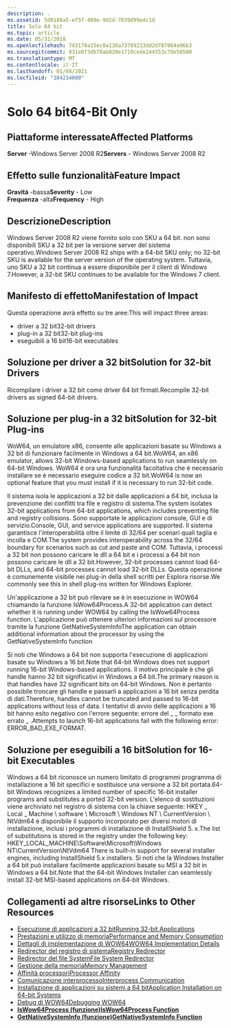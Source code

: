 ```yaml
---
description: .
ms.assetid: 5d0188a5-ef5f-409e-9d2d-7639d99edc1d
title: Solo 64 bit
ms.topic: article
ms.date: 05/31/2018
ms.openlocfilehash: 7d3178a15ec0a138a73789233dd2d787964a96b3
ms.sourcegitcommit: 831e8f3db78ab820e1710cede244553c70e50500
ms.translationtype: MT
ms.contentlocale: it-IT
ms.lasthandoff: 01/08/2021
ms.locfileid: "104234000"
---
```

# <a name="64-bit-only"></a><span data-ttu-id="fcdc9-103">Solo 64 bit</span><span class="sxs-lookup"><span data-stu-id="fcdc9-103">64-Bit Only</span></span>

## <a name="affected-platforms"></a><span data-ttu-id="fcdc9-104">Piattaforme interessate</span><span class="sxs-lookup"><span data-stu-id="fcdc9-104">Affected Platforms</span></span>

<span data-ttu-id="fcdc9-105">**Server** -Windows Server 2008 R2</span><span class="sxs-lookup"><span data-stu-id="fcdc9-105">**Servers** - Windows Server 2008 R2</span></span>  



## <a name="feature-impact"></a><span data-ttu-id="fcdc9-106">Effetto sulle funzionalità</span><span class="sxs-lookup"><span data-stu-id="fcdc9-106">Feature Impact</span></span>

 <span data-ttu-id="fcdc9-107">**Gravità** -bassa</span><span class="sxs-lookup"><span data-stu-id="fcdc9-107">**Severity** - Low</span></span>  
<span data-ttu-id="fcdc9-108">**Frequenza** -alta</span><span class="sxs-lookup"><span data-stu-id="fcdc9-108">**Frequency** - High</span></span>  






## <a name="description"></a><span data-ttu-id="fcdc9-109">Descrizione</span><span class="sxs-lookup"><span data-stu-id="fcdc9-109">Description</span></span>

<span data-ttu-id="fcdc9-110">Windows Server 2008 R2 viene fornito solo con SKU a 64 bit. non sono disponibili SKU a 32 bit per la versione server del sistema operativo.</span><span class="sxs-lookup"><span data-stu-id="fcdc9-110">Windows Server 2008 R2 ships with a 64-bit SKU only; no 32-bit SKU is available for the server version of the operating system.</span></span> <span data-ttu-id="fcdc9-111">Tuttavia, uno SKU a 32 bit continua a essere disponibile per il client di Windows 7.</span><span class="sxs-lookup"><span data-stu-id="fcdc9-111">However, a 32-bit SKU continues to be available for the Windows 7 client.</span></span>

## <a name="manifestation-of-impact"></a><span data-ttu-id="fcdc9-112">Manifesto di effetto</span><span class="sxs-lookup"><span data-stu-id="fcdc9-112">Manifestation of Impact</span></span>

<span data-ttu-id="fcdc9-113">Questa operazione avrà effetto su tre aree:</span><span class="sxs-lookup"><span data-stu-id="fcdc9-113">This will impact three areas:</span></span>

-   <span data-ttu-id="fcdc9-114">driver a 32 bit</span><span class="sxs-lookup"><span data-stu-id="fcdc9-114">32-bit drivers</span></span>
-   <span data-ttu-id="fcdc9-115">plug-in a 32 bit</span><span class="sxs-lookup"><span data-stu-id="fcdc9-115">32-bit plug-ins</span></span>
-   <span data-ttu-id="fcdc9-116">eseguibili a 16 bit</span><span class="sxs-lookup"><span data-stu-id="fcdc9-116">16-bit executables</span></span>

## <a name="solution-for-32-bit-drivers"></a><span data-ttu-id="fcdc9-117">Soluzione per driver a 32 bit</span><span class="sxs-lookup"><span data-stu-id="fcdc9-117">Solution for 32-bit Drivers</span></span>

<span data-ttu-id="fcdc9-118">Ricompilare i driver a 32 bit come driver 64 bit firmati.</span><span class="sxs-lookup"><span data-stu-id="fcdc9-118">Recompile 32-bit drivers as signed 64-bit drivers.</span></span>

## <a name="solution-for-32-bit-plug-ins"></a><span data-ttu-id="fcdc9-119">Soluzione per plug-in a 32 bit</span><span class="sxs-lookup"><span data-stu-id="fcdc9-119">Solution for 32-bit Plug-ins</span></span>

<span data-ttu-id="fcdc9-120">WoW64, un emulatore x86, consente alle applicazioni basate su Windows a 32 bit di funzionare facilmente in Windows a 64 bit.</span><span class="sxs-lookup"><span data-stu-id="fcdc9-120">WoW64, an x86 emulator, allows 32-bit Windows-based applications to run seamlessly on 64-bit Windows.</span></span> <span data-ttu-id="fcdc9-121">WoW64 è ora una funzionalità facoltativa che è necessario installare se è necessario eseguire codice a 32 bit.</span><span class="sxs-lookup"><span data-stu-id="fcdc9-121">WoW64 is now an optional feature that you must install if it is necessary to run 32-bit code.</span></span>

<span data-ttu-id="fcdc9-122">Il sistema isola le applicazioni a 32 bit dalle applicazioni a 64 bit, inclusa la prevenzione dei conflitti tra file e registro di sistema.</span><span class="sxs-lookup"><span data-stu-id="fcdc9-122">The system isolates 32-bit applications from 64-bit applications, which includes preventing file and registry collisions.</span></span> <span data-ttu-id="fcdc9-123">Sono supportate le applicazioni console, GUI e di servizio.</span><span class="sxs-lookup"><span data-stu-id="fcdc9-123">Console, GUI, and service applications are supported.</span></span> <span data-ttu-id="fcdc9-124">Il sistema garantisce l'interoperabilità oltre il limite di 32/64 per scenari quali taglia e incolla e COM.</span><span class="sxs-lookup"><span data-stu-id="fcdc9-124">The system provides interoperability across the 32/64 boundary for scenarios such as cut and paste and COM.</span></span> <span data-ttu-id="fcdc9-125">Tuttavia, i processi a 32 bit non possono caricare le dll a 64 bit e i processi a 64 bit non possono caricare le dll a 32 bit.</span><span class="sxs-lookup"><span data-stu-id="fcdc9-125">However, 32-bit processes cannot load 64-bit DLLs, and 64-bit processes cannot load 32-bit DLLs.</span></span> <span data-ttu-id="fcdc9-126">Questa operazione è comunemente visibile nei plug-in della shell scritti per Esplora risorse.</span><span class="sxs-lookup"><span data-stu-id="fcdc9-126">We commonly see this in shell plug-ins written for Windows Explorer.</span></span>

<span data-ttu-id="fcdc9-127">Un'applicazione a 32 bit può rilevare se è in esecuzione in WOW64 chiamando la funzione IsWow64Process.</span><span class="sxs-lookup"><span data-stu-id="fcdc9-127">A 32-bit application can detect whether it is running under WOW64 by calling the IsWow64Process function.</span></span> <span data-ttu-id="fcdc9-128">L'applicazione può ottenere ulteriori informazioni sul processore tramite la funzione GetNativeSystemInfo</span><span class="sxs-lookup"><span data-stu-id="fcdc9-128">The application can obtain additional information about the processor by using the GetNativeSystemInfo function</span></span>

<span data-ttu-id="fcdc9-129">Si noti che Windows a 64 bit non supporta l'esecuzione di applicazioni basate su Windows a 16 bit.</span><span class="sxs-lookup"><span data-stu-id="fcdc9-129">Note that 64-bit Windows does not support running 16-bit Windows-based applications.</span></span> <span data-ttu-id="fcdc9-130">Il motivo principale è che gli handle hanno 32 bit significativi in Windows a 64 bit.</span><span class="sxs-lookup"><span data-stu-id="fcdc9-130">The primary reason is that handles have 32 significant bits on 64-bit Windows.</span></span> <span data-ttu-id="fcdc9-131">Non è pertanto possibile troncare gli handle e passarli a applicazioni a 16 bit senza perdita di dati.</span><span class="sxs-lookup"><span data-stu-id="fcdc9-131">Therefore, handles cannot be truncated and passed to 16-bit applications without loss of data.</span></span> <span data-ttu-id="fcdc9-132">I tentativi di avvio delle applicazioni a 16 bit hanno esito negativo con l'errore seguente: errore del \_ \_ formato exe errato \_ .</span><span class="sxs-lookup"><span data-stu-id="fcdc9-132">Attempts to launch 16-bit applications fail with the following error: ERROR\_BAD\_EXE\_FORMAT.</span></span>

## <a name="solution-for-16-bit-executables"></a><span data-ttu-id="fcdc9-133">Soluzione per eseguibili a 16 bit</span><span class="sxs-lookup"><span data-stu-id="fcdc9-133">Solution for 16-bit Executables</span></span>

<span data-ttu-id="fcdc9-134">Windows a 64 bit riconosce un numero limitato di programmi programma di installazione a 16 bit specifici e sostituisce una versione a 32 bit portata.</span><span class="sxs-lookup"><span data-stu-id="fcdc9-134">64-bit Windows recognizes a limited number of specific 16-bit installer programs and substitutes a ported 32-bit version.</span></span> <span data-ttu-id="fcdc9-135">L'elenco di sostituzioni viene archiviato nel registro di sistema con la chiave seguente: HKEY \_ Local \_ Machine \\ software \\ Microsoft \\ Windows NT \\ CurrentVersion \\ NtVdm64 è disponibile il supporto incorporato per diversi motori di installazione, inclusi i programmi di installazione di InstallShield 5. x.</span><span class="sxs-lookup"><span data-stu-id="fcdc9-135">The list of substitutions is stored in the registry under the following key: HKEY\_LOCAL\_MACHINE\\Software\\Microsoft\\Windows NT\\CurrentVersion\\NtVdm64 There is built-in support for several installer engines, including InstallShield 5.x installers.</span></span> <span data-ttu-id="fcdc9-136">Si noti che la Windows Installer a 64 bit può installare facilmente applicazioni basate su MSI a 32 bit in Windows a 64 bit.</span><span class="sxs-lookup"><span data-stu-id="fcdc9-136">Note that the 64-bit Windows Installer can seamlessly install 32-bit MSI-based applications on 64-bit Windows.</span></span>

## <a name="links-to-other-resources"></a><span data-ttu-id="fcdc9-137">Collegamenti ad altre risorse</span><span class="sxs-lookup"><span data-stu-id="fcdc9-137">Links to Other Resources</span></span>

-   [<span data-ttu-id="fcdc9-138">Esecuzione di applicazioni a 32 bit</span><span class="sxs-lookup"><span data-stu-id="fcdc9-138">Running 32-bit Applications</span></span>](/windows/desktop/WinProg64/running-32-bit-applications)
-   [<span data-ttu-id="fcdc9-139">Prestazioni e utilizzo di memoria</span><span class="sxs-lookup"><span data-stu-id="fcdc9-139">Performance and Memory Consumption</span></span>](/windows/desktop/WinProg64/performance-and-memory-consumption)
-   [<span data-ttu-id="fcdc9-140">Dettagli di implementazione di WOW64</span><span class="sxs-lookup"><span data-stu-id="fcdc9-140">WOW64 Implementation Details</span></span>](/windows/desktop/WinProg64/wow64-implementation-details)
-   [<span data-ttu-id="fcdc9-141">Redirector del registro di sistema</span><span class="sxs-lookup"><span data-stu-id="fcdc9-141">Registry Redirector</span></span>](/windows/desktop/WinProg64/registry-redirector)
-   [<span data-ttu-id="fcdc9-142">Redirector del file System</span><span class="sxs-lookup"><span data-stu-id="fcdc9-142">File System Redirector</span></span>](/windows/desktop/WinProg64/file-system-redirector)
-   [<span data-ttu-id="fcdc9-143">Gestione della memoria</span><span class="sxs-lookup"><span data-stu-id="fcdc9-143">Memory Management</span></span>](/windows/desktop/WinProg64/memory-management)
-   [<span data-ttu-id="fcdc9-144">Affinità processori</span><span class="sxs-lookup"><span data-stu-id="fcdc9-144">Processor Affinity</span></span>](/windows/desktop/WinProg64/processor-affinity)
-   [<span data-ttu-id="fcdc9-145">Comunicazione interprocesso</span><span class="sxs-lookup"><span data-stu-id="fcdc9-145">Interprocess Communication</span></span>](/windows/desktop/WinProg64/interprocess-communication)
-   [<span data-ttu-id="fcdc9-146">Installazione di applicazioni su sistemi a 64 bit</span><span class="sxs-lookup"><span data-stu-id="fcdc9-146">Application Installation on 64-bit Systems</span></span>](/windows/desktop/WinProg64/application-installation)
-   [<span data-ttu-id="fcdc9-147">Debug di WOW64</span><span class="sxs-lookup"><span data-stu-id="fcdc9-147">Debugging WOW64</span></span>](/windows/desktop/WinProg64/debugging-wow64)
-   [<span data-ttu-id="fcdc9-148">**IsWow64Process (funzione)**</span><span class="sxs-lookup"><span data-stu-id="fcdc9-148">**IsWow64Process Function**</span></span>](/windows/desktop/api/wow64apiset/nf-wow64apiset-iswow64process)
-   [<span data-ttu-id="fcdc9-149">**GetNativeSystemInfo (funzione)**</span><span class="sxs-lookup"><span data-stu-id="fcdc9-149">**GetNativeSystemInfo Function**</span></span>](/windows/desktop/api/sysinfoapi/nf-sysinfoapi-getnativesysteminfo)

 

 
